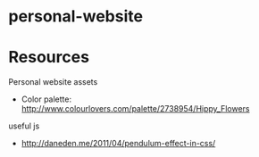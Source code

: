 personal-website
================

# Resources

Personal website assets
* Color palette: http://www.colourlovers.com/palette/2738954/Hippy_Flowers

useful js
* http://daneden.me/2011/04/pendulum-effect-in-css/